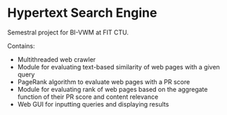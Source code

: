 # Hypertext Search Engine

Semestral project for BI-VWM at FIT CTU.

Contains:
- Multithreaded web crawler
- Module for evaluating text-based similarity of web pages with a given query
- PageRank algorithm to evaluate web pages with a PR score
- Module for evaluating rank of web pages based on the aggregate function of their PR score and content relevance
- Web GUI for inputting queries and displaying results
